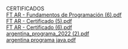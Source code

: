 CERTIFICADOS
</br>
[FT AR - Fundamentos de Programación (6).pdf](https://github.com/kbrol126/certificados/files/11254774/FT.AR.-.Fundamentos.de.Programacion.6.pdf)
</br>
[FT AR - Certificado (5).pdf](https://github.com/kbrol126/certificados/files/11254775/FT.AR.-.Certificado.5.pdf)
</br>
[FT AR - Certificado (6).pdf](https://github.com/kbrol126/certificados/files/11254776/FT.AR.-.Certificado.6.pdf)
</br>
[argentina_programa_2022 (2).pdf](https://github.com/kbrol126/certificados/files/11254779/argentina_programa_2022.2.pdf)
</br>
[argentina programa java.pdf](https://github.com/kbrol126/certificados/files/11747775/argentina.programa.java.pdf)
